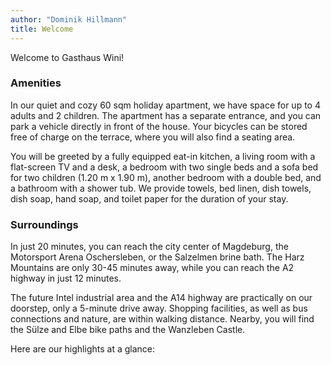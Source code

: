 ```yaml
---
author: "Dominik Hillmann"
title: Welcome
---
```


Welcome to Gasthaus Wini!

### Amenities

In our quiet and cozy 60 sqm holiday apartment, we have space for up to 4 adults and 2 children.
The apartment has a separate entrance, and you can park a vehicle directly in front of the house.
Your bicycles can be stored free of charge on the terrace, where you will also find a seating area.

You will be greeted by a fully equipped eat-in kitchen, a living room with a flat-screen TV and a desk, a bedroom
with two single beds and a sofa bed for two children (1.20 m x 1.90 m), another bedroom with a double bed,
and a bathroom with a shower tub.
We provide towels, bed linen, dish towels, dish soap, hand soap, and toilet paper for the duration of your stay.

### Surroundings

In just 20 minutes, you can reach the city center of Magdeburg, the Motorsport Arena Oschersleben, or the Salzelmen 
brine bath.
The Harz Mountains are only 30-45 minutes away, while you can reach the A2 highway in just 12 minutes.

The future Intel industrial area and the A14 highway are practically on our doorstep, only a 5-minute drive away.
Shopping facilities, as well as bus connections and nature, are within walking distance.
Nearby, you will find the Sülze and Elbe bike paths and the Wanzleben Castle.

Here are our highlights at a glance:

